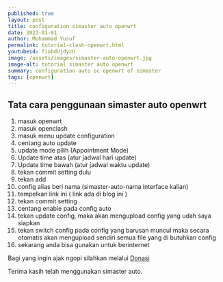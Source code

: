 ```yaml
---
published: true
layout: post
title: configuration simaster auto openwrt
date: 2023-01-01
author: Muhammad Yusuf
permalink: tutorial-clash-openwrt.html
youtubeid: fiobdUjdycU
image: /assets/images/simaster-auto-openwrt.jpg
image-alt: tutorial simaster auto openwrt
summary: configuration auto oc openwrt of simaster
tags: [openwrt]
---
```


## Tata cara penggunaan simaster auto openwrt

1. masuk openwrt
2. masuk openclash
3. masuk menu update configuration
4. centang auto update
5. update mode pilih (Appointment Mode)
6. Update time atas (atur jadwal hari update)
7. Update time bawah (atur jadwal waktu update)
8. tekan commit setting dulu
9. tekan add
10. config alias beri nama (simaster-auto-nama interface kalian)
11. tempelkan link ini ( link ada di blog ini )
12. tekan commit setting
13. centang enable pada config auto
14. tekan update config, maka akan mengupload config yang udah saya siapkan
15. tekan switch config pada config yang barusan muncul maka secara otomatis akan mengupload sendiri semua file yang di butuhkan config
16. sekarang anda bisa gunakan untuk berinternet

Bagi yang ingin ajak ngopi silahkan melalui [Donasi](/donasi.html)

Terima kasih telah menggunakan simaster auto.
